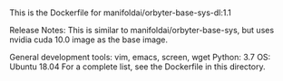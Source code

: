 # 
This is the Dockerfile for manifoldai/orbyter-base-sys-dl:1.1

Release Notes:
This is similar to manifoldai/orbyter-base-sys,  but uses nvidia cuda 10.0 image as the base image.

General development tools: vim,  emacs,  screen,  wget
Python: 3.7
OS: Ubuntu 18.04
For a complete list, see the Dockerfile in this directory.
